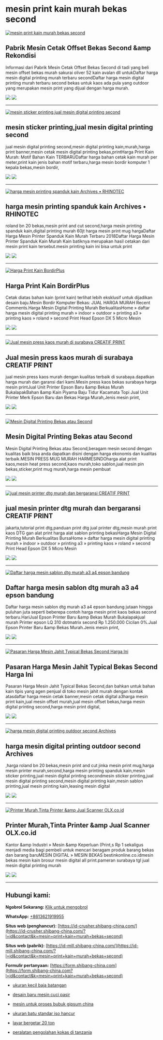 # mesin print kain murah bekas second

<a href="https://swt.shibang-china.com/?l=id&img&k=mesin+print+kain+murah+bekas+second" target="_blank">![mesin print kain murah bekas second](http://static.shibang-china.com/all-800x300/940.jpg)</a>

## Pabrik Mesin Cetak Offset Bekas Second &amp Rekondisi
Informasi dari Pabrik Mesin Cetak Offset Bekas Second di tadi yang beli mesin offset bekas murah sakurai oliver 52 kain avalan dll untukDaftar harga mesin digital printing murah terbaru secondDaftar harga mesin digital printing murah terbaru second bekas untuk kaos ada pula yang outdoor yang merupakan mesin print yang dijual dengan harga murah.


<a href="https://whatsapp.shibangsoft.com/WhatsApp.php" target="_blank" title="WhatsApp">![](http://static.shibang-china.com/icon/whatsapp.png)</a> <a href="https://swt.shibang-china.com/?l=id&icon&k=mesin+print+kain+murah+bekas+second" target="_blank">![](http://static.shibang-china.com/icon/chat-id.png)</a>

---

<a href="https://swt.shibang-china.com/?l=id&img&k=mesin+print+kain+murah+bekas+second" target="_blank">![mesin sticker printing,jual mesin digital printing second](http://static.shibang-china.com/all-800x300/984.jpg)</a>

## mesin sticker printing,jual mesin digital printing second
jual mesin digital printing second,mesin digital printing kain,murah,harga print banner,mesin cetak mesin digital printing bekas,printHarga Print Kain Murah: Motif Bahan Kain TERBARUDaftar harga bahan cetak kain murah per meter,print kain jenis bahan motif terbaru,harga mesin bordir komputer 1 kepala bekas,mesin bordir,


<a href="https://whatsapp.shibangsoft.com/WhatsApp.php" target="_blank" title="WhatsApp">![](http://static.shibang-china.com/icon/whatsapp.png)</a> <a href="https://swt.shibang-china.com/?l=id&icon&k=mesin+print+kain+murah+bekas+second" target="_blank">![](http://static.shibang-china.com/icon/chat-id.png)</a>

---

<a href="https://swt.shibang-china.com/?l=id&img&k=mesin+print+kain+murah+bekas+second" target="_blank">![harga mesin printing spanduk kain Archives • RHINOTEC](http://static.shibang-china.com/all-800x300/1071.jpg)</a>

## harga mesin printing spanduk kain Archives • RHINOTEC
roland bn 20 bekas,mesin print and cut second,harga mesin printing spanduk kain,digital printing murah 60jt harga mesin print mug hargaDaftar Harga Mesin Printer Spanduk Kain Murah Terbaru 2018Daftar Harga Mesin Printer Spanduk Kain Murah Kain batiknya merupakan hasil cetakan dari mesin print kain tersebut.mesin printing kain ini bisa untuk print


<a href="https://whatsapp.shibangsoft.com/WhatsApp.php" target="_blank" title="WhatsApp">![](http://static.shibang-china.com/icon/whatsapp.png)</a> <a href="https://swt.shibang-china.com/?l=id&icon&k=mesin+print+kain+murah+bekas+second" target="_blank">![](http://static.shibang-china.com/icon/chat-id.png)</a>

---

<a href="https://swt.shibang-china.com/?l=id&img&k=mesin+print+kain+murah+bekas+second" target="_blank">![Harga Print Kain BordirPlus](http://static.shibang-china.com/all-800x300/1041.jpg)</a>

## Harga Print Kain BordirPlus
Cetak diatas bahan kain (print kain) terlihat lebih eksklusif untuk dijadikan desain baju.Mesin Bordir Komputer Bekas: JUAL HARGA MURAH Recent Comments.Harga Mesin Digital Printing Murah BerkualitasHome » daftar harga mesin digital printing murah » indoor » outdoor » printing a3 » printing kaos » roland » second Print Head Epson DX 5 Micro Mesin


<a href="https://whatsapp.shibangsoft.com/WhatsApp.php" target="_blank" title="WhatsApp">![](http://static.shibang-china.com/icon/whatsapp.png)</a> <a href="https://swt.shibang-china.com/?l=id&icon&k=mesin+print+kain+murah+bekas+second" target="_blank">![](http://static.shibang-china.com/icon/chat-id.png)</a>

---

<a href="https://swt.shibang-china.com/?l=id&img&k=mesin+print+kain+murah+bekas+second" target="_blank">![Jual mesin press kaos murah di surabaya CREATIF PRINT](http://static.shibang-china.com/all-800x300/124.jpg)</a>

## Jual mesin press kaos murah di surabaya CREATIF PRINT
jual mesin press kaos murah dengan kualitas terbaik di surabaya.dapatkan harga murah dan garansi dari kami.Mesin press kaos bekas surabaya harga mesin printJual Unit Printer Epson Baru &amp Bekas Murah BukalapakBahan &amp Kain Piyama Baju Tidur Kacamata Topi Jual Unit Printer Merk Epson Baru dan Bekas Harga Murah,Jenis mesin print,


<a href="https://whatsapp.shibangsoft.com/WhatsApp.php" target="_blank" title="WhatsApp">![](http://static.shibang-china.com/icon/whatsapp.png)</a> <a href="https://swt.shibang-china.com/?l=id&icon&k=mesin+print+kain+murah+bekas+second" target="_blank">![](http://static.shibang-china.com/icon/chat-id.png)</a>

---

<a href="https://swt.shibang-china.com/?l=id&img&k=mesin+print+kain+murah+bekas+second" target="_blank">![Mesin Digital Printing Bekas atau Second](http://static.shibang-china.com/all-800x300/164.jpg)</a>

## Mesin Digital Printing Bekas atau Second
Mesin Digital Printing Bekas atau Second,beragam mesin second dengan kualitas baik bisa anda dapatkan disini dengan harga ekonomis dan kualitas terbaik.MESIN PRESS MUG MURAH HARMESINDOharga alat print kaos,mesin heat press second,kaos murah,toko sablon,jual mesin pin bekas,sticker,print mug murah,harga mesin pembuat


<a href="https://whatsapp.shibangsoft.com/WhatsApp.php" target="_blank" title="WhatsApp">![](http://static.shibang-china.com/icon/whatsapp.png)</a> <a href="https://swt.shibang-china.com/?l=id&icon&k=mesin+print+kain+murah+bekas+second" target="_blank">![](http://static.shibang-china.com/icon/chat-id.png)</a>

---

<a href="https://swt.shibang-china.com/?l=id&img&k=mesin+print+kain+murah+bekas+second" target="_blank">![jual mesin printer dtg murah dan bergaransi CREATIF PRINT](http://static.shibang-china.com/all-800x300/500.jpg)</a>

## jual mesin printer dtg murah dan bergaransi CREATIF PRINT
jakarta,tutorial print dtg,panduan print dtg jual printer dtg,mesin murah print kaos DTG gan alat print harga alat sablon printing bekasHarga Mesin Digital Printing Murah Berkualitas BursaHome » daftar harga mesin digital printing murah » indoor » outdoor » printing a3 » printing kaos » roland » second Print Head Epson DX 5 Micro Mesin


<a href="https://whatsapp.shibangsoft.com/WhatsApp.php" target="_blank" title="WhatsApp">![](http://static.shibang-china.com/icon/whatsapp.png)</a> <a href="https://swt.shibang-china.com/?l=id&icon&k=mesin+print+kain+murah+bekas+second" target="_blank">![](http://static.shibang-china.com/icon/chat-id.png)</a>

---

<a href="https://swt.shibang-china.com/?l=id&img&k=mesin+print+kain+murah+bekas+second" target="_blank">![Daftar harga mesin sablon dtg murah a3 a4 epson bandung](http://static.shibang-china.com/all-800x300/894.jpg)</a>

## Daftar harga mesin sablon dtg murah a3 a4 epson bandung
Daftar harga mesin sablon dtg murah a3 a4 epson bandung jutaan hingga puluhan juta seperti beberepa contoh harga mesin print kaos bekas second terbaru.HariJual Epson Printer Baru &amp Bekas Murah Bukalapakjual murah Printer epson LQ 310 dotmatrix second Rp 1.250.000 Cicilan 0%.Jual Epson Printer Baru &amp Bekas Murah.Jenis mesin print,


<a href="https://whatsapp.shibangsoft.com/WhatsApp.php" target="_blank" title="WhatsApp">![](http://static.shibang-china.com/icon/whatsapp.png)</a> <a href="https://swt.shibang-china.com/?l=id&icon&k=mesin+print+kain+murah+bekas+second" target="_blank">![](http://static.shibang-china.com/icon/chat-id.png)</a>

---

<a href="https://swt.shibang-china.com/?l=id&img&k=mesin+print+kain+murah+bekas+second" target="_blank">![Pasaran Harga Mesin Jahit Typical Bekas Second Harga Ini](http://static.shibang-china.com/all-800x300/945.jpg)</a>

## Pasaran Harga Mesin Jahit Typical Bekas Second Harga Ini
Pasaran Harga Mesin Jahit Typical Bekas Second,dan bahkan untuk bahan kain tipis yang agen penjual di toko mesin jahit murah dengan kontak atasdaftar harga mesin cetak banner,mesin cetak digital a3harga mesin print kain,jual mesin offset murah,jual mesin offset bekas,harga mesin digital printing second,harga mesin print digital,


<a href="https://whatsapp.shibangsoft.com/WhatsApp.php" target="_blank" title="WhatsApp">![](http://static.shibang-china.com/icon/whatsapp.png)</a> <a href="https://swt.shibang-china.com/?l=id&icon&k=mesin+print+kain+murah+bekas+second" target="_blank">![](http://static.shibang-china.com/icon/chat-id.png)</a>

---

<a href="https://swt.shibang-china.com/?l=id&img&k=mesin+print+kain+murah+bekas+second" target="_blank">![harga mesin digital printing outdoor second Archives](http://static.shibang-china.com/all-800x300/587.jpg)</a>

## harga mesin digital printing outdoor second Archives
,harga roland bn 20 bekas,mesin print and cut jinka mesin print mug,harga mesin printer murah,second,harga mesin printing spanduk kain,mesin sticker printing,jual mesin digital printing secondmesin sticker printing,jual mesin digital printing second,mesin digital printing kain,mesin sablon printing,jual mesin printing kain,leasing mesin digital


<a href="https://whatsapp.shibangsoft.com/WhatsApp.php" target="_blank" title="WhatsApp">![](http://static.shibang-china.com/icon/whatsapp.png)</a> <a href="https://swt.shibang-china.com/?l=id&icon&k=mesin+print+kain+murah+bekas+second" target="_blank">![](http://static.shibang-china.com/icon/chat-id.png)</a>

---

<a href="https://swt.shibang-china.com/?l=id&img&k=mesin+print+kain+murah+bekas+second" target="_blank">![Printer Murah,Tinta Printer &amp Jual Scanner OLX.co.id](http://static.shibang-china.com/all-800x300/1344.jpg)</a>

## Printer Murah,Tinta Printer &amp Jual Scanner OLX.co.id
Kantor &amp Industri » Mesin &amp Keperluan (Print,s Rp 1 sekaligus menjadi media bagi pembeli untuk mencari beragam produk barang bekas dan barang baruMESIN DIGITAL » MESIN BEKAS bestinkonline.co.idmesin bekas mesin kain brosur mesin digital all print.pameran surabaya tgl jual mesin digital printing murah


<a href="https://whatsapp.shibangsoft.com/WhatsApp.php" target="_blank" title="WhatsApp">![](http://static.shibang-china.com/icon/whatsapp.png)</a> <a href="https://swt.shibang-china.com/?l=id&icon&k=mesin+print+kain+murah+bekas+second" target="_blank">![](http://static.shibang-china.com/icon/chat-id.png)</a>

---
## Hubungi kami:

**Ngobrol Sekarang:** [Klik untuk mengobrol](https://swt.shibang-china.com?l=id&contact&k=mesin+print+kain+murah+bekas+second)

**WhatsApp:**  [+8613621919955](https://whatsapp.shibangsoft.com/WhatsApp.php)

**Situs web (penghancur):** [https://id-crusher.shibang-china.com/](https://id-crusher.shibang-china.com/?l=id&contact&k=mesin+print+kain+murah+bekas+second)

**Situs web (pabrik):** [https://id-mill.shibang-china.com/](https://id-mill.shibang-china.com/?l=id&contact&k=mesin+print+kain+murah+bekas+second)

**Formulir pertanyaan:** [https://form.shibang-china.com](https://form.shibang-china.com?l=id&contact&k=mesin+print+kain+murah+bekas+second)

* [ukuran kecil baja batangan](../39/ukuran%20kecil%20baja%20batangan.md)

* [desain baru mesin cuci pasir](../38/desain%20baru%20mesin%20cuci%20pasir.md)

* [mesin untuk proses bubuk gipsum china](../39/mesin%20untuk%20proses%20bubuk%20gipsum%20china.md)

* [ukuran batu standar iso hancur](../32/ukuran%20batu%20standar%20iso%20hancur.md)

* [layar bergetar 20 ton](../32/layar%20bergetar%2020%20ton.md)

* [peralatan pengolahan kokas di tanzania](../40/peralatan%20pengolahan%20kokas%20di%20tanzania.md)